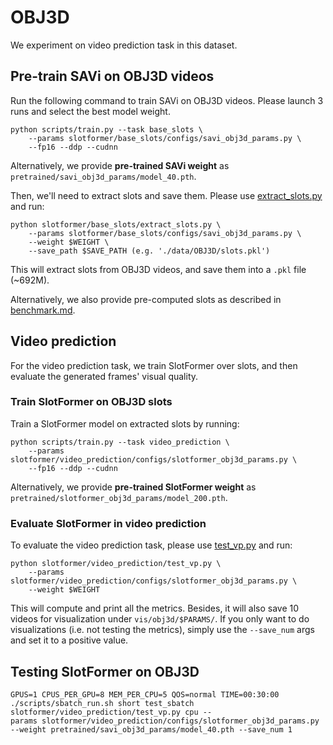 # OBJ3D

We experiment on video prediction task in this dataset.

## Pre-train SAVi on OBJ3D videos

Run the following command to train SAVi on OBJ3D videos.
Please launch 3 runs and select the best model weight.

```
python scripts/train.py --task base_slots \
    --params slotformer/base_slots/configs/savi_obj3d_params.py \
    --fp16 --ddp --cudnn
```

Alternatively, we provide **pre-trained SAVi weight** as `pretrained/savi_obj3d_params/model_40.pth`.

Then, we'll need to extract slots and save them.
Please use [extract_slots.py](../slotformer/base_slots/extract_slots.py) and run:

```
python slotformer/base_slots/extract_slots.py \
    --params slotformer/base_slots/configs/savi_obj3d_params.py \
    --weight $WEIGHT \
    --save_path $SAVE_PATH (e.g. './data/OBJ3D/slots.pkl')
```

This will extract slots from OBJ3D videos, and save them into a `.pkl` file (~692M).

Alternatively, we also provide pre-computed slots as described in [benchmark.md](./benchmark.md).

## Video prediction

For the video prediction task, we train SlotFormer over slots, and then evaluate the generated frames' visual quality.

### Train SlotFormer on OBJ3D slots

Train a SlotFormer model on extracted slots by running:

```
python scripts/train.py --task video_prediction \
    --params slotformer/video_prediction/configs/slotformer_obj3d_params.py \
    --fp16 --ddp --cudnn
```

Alternatively, we provide **pre-trained SlotFormer weight** as `pretrained/slotformer_obj3d_params/model_200.pth`.

### Evaluate SlotFormer in video prediction

To evaluate the video prediction task, please use [test_vp.py](../slotformer/video_prediction/test_vp.py) and run:

```
python slotformer/video_prediction/test_vp.py \
    --params slotformer/video_prediction/configs/slotformer_obj3d_params.py \
    --weight $WEIGHT
```

This will compute and print all the metrics.
Besides, it will also save 10 videos for visualization under `vis/obj3d/$PARAMS/`.
If you only want to do visualizations (i.e. not testing the metrics), simply use the `--save_num` args and set it to a positive value.


## Testing SlotFormer on OBJ3D
```
GPUS=1 CPUS_PER_GPU=8 MEM_PER_CPU=5 QOS=normal TIME=00:30:00 ./scripts/sbatch_run.sh short test_sbatch slotformer/video_prediction/test_vp.py cpu --
params slotformer/video_prediction/configs/slotformer_obj3d_params.py --weight pretrained/savi_obj3d_params/model_40.pth --save_num 1
```